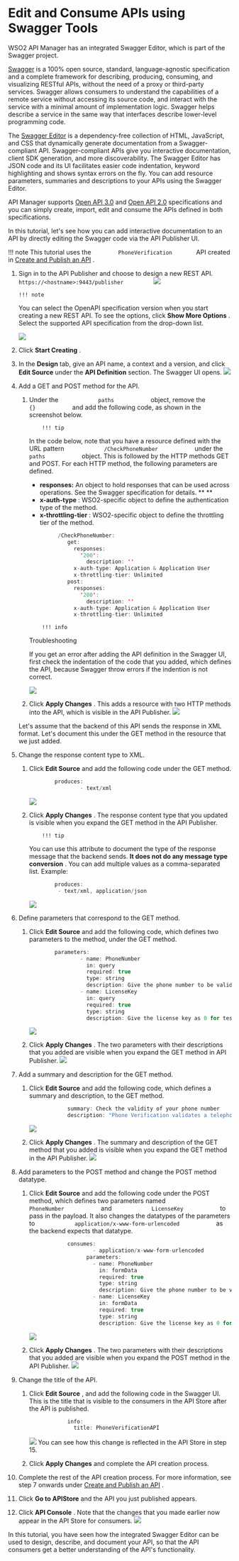 # Edit and Consume APIs using Swagger Tools

WSO2 API Manager has an integrated Swagger Editor, which is part of the Swagger project.

[Swagger](http://swagger.io/) is a 100% open source, standard, language-agnostic specification and a complete framework for describing, producing, consuming, and visualizing RESTful APIs, without the need of a proxy or third-party services. Swagger allows consumers to understand the capabilities of a remote service without accessing its source code, and interact with the service with a minimal amount of implementation logic. Swagger helps describe a service in the same way that interfaces describe lower-level programming code.

The [Swagger Editor](https://github.com/swagger-api/swagger-editor) is a dependency-free collection of HTML, JavaScript, and CSS that dynamically generate documentation from a Swagger-compliant API. Swagger-compliant APIs give you interactive documentation, client SDK generation, and more discoverability. The Swagger Editor has JSON code and its UI facilitates easier code indentation, keyword highlighting and shows syntax errors on the fly. You can add resource parameters, summaries and descriptions to your APIs using the Swagger Editor.

API Manager supports [Open API 3.0](https://github.com/OAI/OpenAPI-Specification/blob/master/versions/3.0.0.md) and [Open API 2.0](https://github.com/OAI/OpenAPI-Specification/blob/master/versions/2.0.md) specifications and you can simply create, import, edit and consume the APIs defined in both specifications.

In this tutorial, let's see how you can add interactive documentation to an API by directly editing the Swagger code via the API Publisher UI.

!!! note
This tutorial uses the `         PhoneVerification        ` API created in [Create and Publish an API](_Create_and_Publish_an_API_) .


1.  Sign in to the API Publisher and choose to design a new REST API.
    `           https://<hostname>:9443/publisher          `
    ![](attachments/103328505/103328458.png)

        !!! note
    You can select the OpenAPI specification version when you start creating a new REST API. To see the options, click **Show More Options** . Select the supported API specification from the drop-down list.

    ![](attachments/103328505/103328459.png)


2.  Click **Start Creating** .
3.  In the **Design** tab, give an API name, a context and a version, and click **Edit Source** under the **API Definition** section.
    The Swagger UI opens.
    ![](attachments/103328505/103328460.png)
4.  Add a GET and POST method for the API.

    1.  Under the `             paths            ` object, remove the `             {}            ` and add the following code, as shown in the screenshot below.

                !!! tip
        In the code below, note that you have a resource defined with the URL pattern `             /CheckPhoneNumber            ` under the `             paths            ` object. This is followed by the HTTP methods GET and POST. For each HTTP method, the following parameters are defined.

        -   **responses:** An object to hold responses that can be used across operations. See the Swagger specification for details. **
            **
        -   **x-auth-type** : WSO2-specific object to define the authentication type of the method.
        -   **x-throttling-tier** : WSO2-specific object to define the throttling tier of the method.


        ``` java
                 /CheckPhoneNumber:
                    get:
                      responses:
                        '200':
                          description: ''
                      x-auth-type: Application & Application User
                      x-throttling-tier: Unlimited
                    post:
                      responses:
                        '200':
                          description: ''
                      x-auth-type: Application & Application User
                      x-throttling-tier: Unlimited  
        ```

                !!! info
        Troubleshooting

        If you get an error after adding the API definition in the Swagger UI, first check the indentation of the code that you added, which defines the API, because Swagger throw errors if the indention is not correct.


        ![](attachments/103328505/103328461.png)

    2.  Click **Apply Changes** .
        This adds a resource with two HTTP methods into the API, which is visible in the API Publisher.
        ![](attachments/103328505/103328462.png)

    Let's assume that the backend of this API sends the response in XML format. Let's document this under the GET method in the resource that we just added.

5.  Change the response content type to XML.

    1.  Click **Edit Source** and add the following code under the GET method.

        ``` java
                produces:
                        - text/xml
        ```

        ![](attachments/103328505/103328478.png)

    2.  Click **Apply Changes** .
        The response content type that you updated is visible when you expand the GET method in the API Publisher.

                !!! tip
        You can use this attribute to document the type of the response message that the backend sends. **It does not do any message type conversion** . You can add multiple values as a comma-separated list.
        Example:

        ``` java
                produces:
                 - text/xml, application/json
        ```


        ![](attachments/103328505/103328463.png)

6.  Define parameters that correspond to the GET method.

    1.  Click **Edit Source** and add the following code, which defines two parameters to the method, under the GET method.

        ``` java
                parameters:
                        - name: PhoneNumber
                          in: query
                          required: true
                          type: string
                          description: Give the phone number to be validated
                        - name: LicenseKey
                          in: query
                          required: true
                          type: string
                          description: Give the license key as 0 for testing purpose
        ```

        ![](attachments/103328505/103328476.png)

    2.  Click **Apply Changes** .
        The two parameters with their descriptions that you added are visible when you expand the GET method in API Publisher.
        ![](attachments/103328505/103328464.png)

7.  Add a summary and description for the GET method.

    1.  Click **Edit Source** and add the following code, which defines a summary and description, to the GET method.

        ``` java
                    summary: Check the validity of your phone number
                    description: "Phone Verification validates a telephone number and returns carrier information, location routing etc."
        ```

        ![](attachments/103328505/103328474.png)

    2.  Click **Apply Changes** .
        The summary and description of the GET method that you added is visible when you expand the GET method in the API Publisher.
        ![](attachments/103328505/103328465.png)

8.  Add parameters to the POST method and change the POST method datatype.

    1.  Click **Edit Source** and add the following code under the POST method, which defines two parameters named `             PhoneNumber            ` and `             LicenseKey            ` to pass in the payload. It also changes the datatypes of the parameters to `             application/x-www-form-urlencoded            ` as the backend expects that datatype.

        ``` java
                    consumes:
                            - application/x-www-form-urlencoded
                          parameters:
                            - name: PhoneNumber
                              in: formData
                              required: true
                              type: string
                              description: Give the phone number to be validated
                            - name: LicenseKey
                              in: formData
                              required: true
                              type: string
                              description: Give the license key as 0 for testing purpose
        ```

        ![](attachments/103328505/103328472.png)

    2.  Click **Apply Changes** .
        The two parameters with their descriptions that you added are visible when you expand the POST method in the API Publisher.
        ![](attachments/103328505/103328466.png)

9.  Change the title of the API.

    1.  Click **Edit Source** , and add the following code in the Swagger UI.
        This is the title that is visible to the consumers in the API Store after the API is published.

        ``` java
                    info:
                      title: PhoneVerificationAPI
        ```

        ![](attachments/103328505/103328467.png)
        You can see how this change is reflected in the API Store in step 15.

    2.  Click **Apply Changes** and complete the API creation process.

10. Complete the rest of the API creation process.
    For more information, see step 7 onwards under [Create and Publish an API](Create-and-Publish-an-API_103327814.html#CreateandPublishanAPI-ManageAPI) .

11. Click **Go to APIStore** and the API you just published appears.
12. Click **API Console** .
    Note that the changes that you made earlier now appear in the API Store for consumers.
    ![](attachments/103328505/103328468.png)

In this tutorial, you have seen how the integrated Swagger Editor can be used to design, describe, and document your API, so that the API consumers get a better understanding of the API's functionality.


